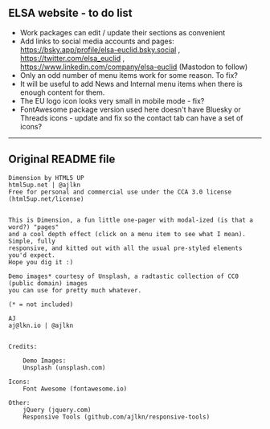 ## ELSA website - to do list 

 * Work packages can edit / update their sections as convenient
 * Add links to social media accounts and pages: https://bsky.app/profile/elsa-euclid.bsky.social , https://twitter.com/elsa_euclid , https://www.linkedin.com/company/elsa-euclid  (Mastodon to follow)
 * Only an odd number of menu items work for some reason. To fix?
 * It will be useful to add News and Internal menu items when there is enough content for them. 
 * The EU logo icon looks very small in mobile mode - fix?
 * FontAwesome package version used here doesn't have Bluesky or Threads icons - update and fix so the contact tab can have a set of icons?



***

## Original README file

    Dimension by HTML5 UP
    html5up.net | @ajlkn
    Free for personal and commercial use under the CCA 3.0 license (html5up.net/license)


    This is Dimension, a fun little one-pager with modal-ized (is that a word?) "pages"
    and a cool depth effect (click on a menu item to see what I mean). Simple, fully
    responsive, and kitted out with all the usual pre-styled elements you'd expect.
    Hope you dig it :)

    Demo images* courtesy of Unsplash, a radtastic collection of CC0 (public domain) images
    you can use for pretty much whatever.

    (* = not included)

    AJ
    aj@lkn.io | @ajlkn


    Credits:

        Demo Images:
		Unsplash (unsplash.com)

	Icons:
		Font Awesome (fontawesome.io)

	Other:
		jQuery (jquery.com)
		Responsive Tools (github.com/ajlkn/responsive-tools)

